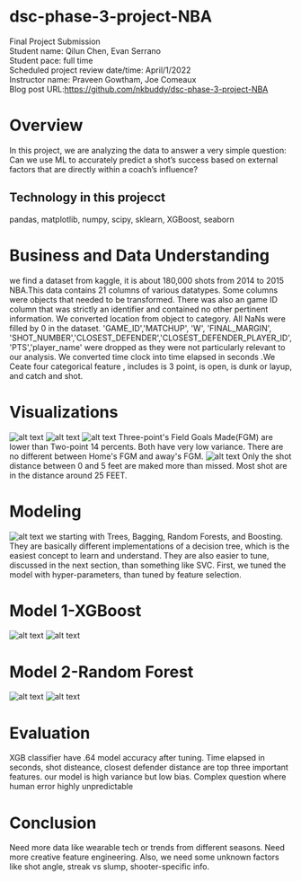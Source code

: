# dsc-phase-3-project-NBA
Final Project Submission<br>
Student name: Qilun Chen, Evan Serrano<br>
Student pace: full time<br>
Scheduled project review date/time: April/1/2022<br>
Instructor name: Praveen Gowtham, Joe Comeaux<br>
Blog post URL:https://github.com/nkbuddy/dsc-phase-3-project-NBA<br>

# Overview
In this project, we are analyzing the data to answer a very simple question: Can we use ML to accurately predict a shot’s success based on external factors that are directly within a coach’s influence?

## Technology in this projecct
pandas, matplotlib, numpy, scipy, sklearn, XGBoost, seaborn

# Business and Data Understanding
we find a dataset from kaggle, it is about 180,000 shots from 2014 to 2015 NBA.This data contains 21 columns of various datatypes. Some columns were objects that needed to be transformed. There was also an game ID column that was strictly an identifier and contained no other pertinent information. We converted location from object to category. All NaNs were filled by 0 in the dataset.  'GAME_ID','MATCHUP', 'W', 'FINAL_MARGIN', 'SHOT_NUMBER','CLOSEST_DEFENDER','CLOSEST_DEFENDER_PLAYER_ID','PTS','player_name' were dropped as they were not particularly relevant to our analysis. We converted time clock into time elapsed in seconds .We Ceate four categorical feature , includes is 3 point, is open, is dunk or layup, and catch and shot.

# Visualizations
![alt text](https://github.com/nkbuddy/NBA-shooting/blob/solved/github%20images/correlation%20matrix.png?raw=true)
![alt text](https://github.com/nkbuddy/NBA-shooting/blob/solved/github%20images/line.png?raw=true)
![alt text](https://github.com/nkbuddy/NBA-shooting/blob/solved/github%20images/location%20and%20pts.png?raw=true)
Three-point's Field Goals Made(FGM) are lower than Two-point 14 percents. Both have very low variance. There are no different between Home's FGM and away's FGM. 
![alt text](https://github.com/nkbuddy/NBA-shooting/blob/solved/github%20images/shot%20dist.png?raw=true)
Only the shot distance between 0 and 5 feet are maked more than missed. Most shot are in the distance around 25 FEET.
# Modeling

![alt text](https://github.com/nkbuddy/NBA-shooting/blob/solved/github%20images/model%20score.png?raw=true)
we starting with Trees, Bagging, Random Forests, and Boosting. They are basically different implementations of a decision tree, which is the easiest concept to learn and understand. They are also easier to tune, discussed in the next section, than something like SVC. First, we tuned the model with hyper-parameters, than tuned by feature selection.

# Model 1-XGBoost
![alt text](https://github.com/nkbuddy/NBA-shooting/blob/solved/github%20images/XGB_confusion_matrix.png?raw=true)
![alt text](https://github.com/nkbuddy/NBA-shooting/blob/solved/github%20images/XGB_feature_importance.png?raw=true)

# Model 2-Random Forest
![alt text](https://github.com/nkbuddy/NBA-shooting/blob/solved/github%20images/rf_confusion_matrix.png?raw=true)
![alt text](https://github.com/nkbuddy/NBA-shooting/blob/solved/github%20images/rf_feature_import.png?raw=true)

# Evaluation
XGB classifier have .64 model accuracy after tuning. Time elapsed in seconds, shot disteance, closest defender distance are top three important features. our model is high variance but low bias. Complex question where human error highly unpredictable 

# Conclusion
Need more data like wearable tech or trends from different seasons.
Need more creative feature engineering.
Also, we need some unknown factors like shot angle, streak vs slump, shooter-specific info.
